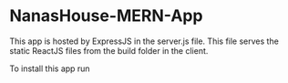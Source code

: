 # NanasHouse-MERN-App


This app is hosted by ExpressJS in the server.js file. This file serves the static ReactJS files from the build folder in the client. 

To install this app run 

